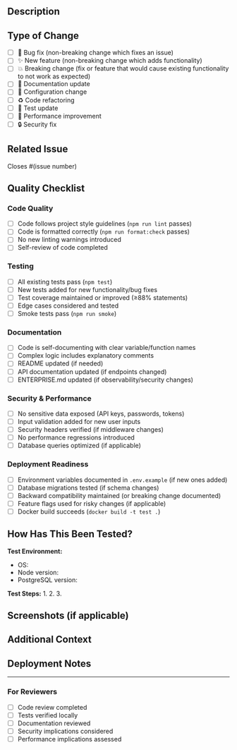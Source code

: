 ## Description
<!-- Provide a clear and concise description of your changes -->



## Type of Change
<!-- Mark the relevant option with an "x" -->

- [ ] 🐛 Bug fix (non-breaking change which fixes an issue)
- [ ] ✨ New feature (non-breaking change which adds functionality)
- [ ] 💥 Breaking change (fix or feature that would cause existing functionality to not work as expected)
- [ ] 📝 Documentation update
- [ ] 🔧 Configuration change
- [ ] ♻️ Code refactoring
- [ ] 🧪 Test update
- [ ] 🚀 Performance improvement
- [ ] 🔒 Security fix

## Related Issue
<!-- Link to related issue(s) if applicable -->
Closes #(issue number)

## Quality Checklist
<!-- Verify all items before requesting review -->

### Code Quality
- [ ] Code follows project style guidelines (`npm run lint` passes)
- [ ] Code is formatted correctly (`npm run format:check` passes)
- [ ] No new linting warnings introduced
- [ ] Self-review of code completed

### Testing
- [ ] All existing tests pass (`npm test`)
- [ ] New tests added for new functionality/bug fixes
- [ ] Test coverage maintained or improved (≥88% statements)
- [ ] Edge cases considered and tested
- [ ] Smoke tests pass (`npm run smoke`)

### Documentation
- [ ] Code is self-documenting with clear variable/function names
- [ ] Complex logic includes explanatory comments
- [ ] README updated (if needed)
- [ ] API documentation updated (if endpoints changed)
- [ ] ENTERPRISE.md updated (if observability/security changes)

### Security & Performance
- [ ] No sensitive data exposed (API keys, passwords, tokens)
- [ ] Input validation added for new user inputs
- [ ] Security headers verified (if middleware changes)
- [ ] No performance regressions introduced
- [ ] Database queries optimized (if applicable)

### Deployment Readiness
- [ ] Environment variables documented in `.env.example` (if new ones added)
- [ ] Database migrations tested (if schema changes)
- [ ] Backward compatibility maintained (or breaking change documented)
- [ ] Feature flags used for risky changes (if applicable)
- [ ] Docker build succeeds (`docker build -t test .`)

## How Has This Been Tested?
<!-- Describe the testing approach -->

**Test Environment:**
- OS: 
- Node version: 
- PostgreSQL version: 

**Test Steps:**
1. 
2. 
3. 

## Screenshots (if applicable)
<!-- Add screenshots for UI changes -->


## Additional Context
<!-- Any other context, concerns, or notes for reviewers -->


## Deployment Notes
<!-- Special instructions for deployment, if any -->


---

### For Reviewers
- [ ] Code review completed
- [ ] Tests verified locally
- [ ] Documentation reviewed
- [ ] Security implications considered
- [ ] Performance implications assessed

